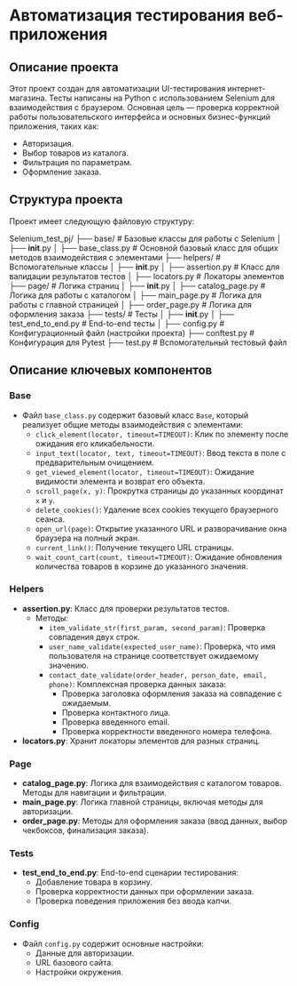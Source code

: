 # Автоматизация тестирования веб-приложения

## Описание проекта

Этот проект создан для автоматизации UI-тестирования интернет-магазина. Тесты написаны на Python с использованием Selenium для взаимодействия с браузером. Основная цель — проверка корректной работы пользовательского интерфейса и основных бизнес-функций приложения, таких как:

- Авторизация.
- Выбор товаров из каталога.
- Фильтрация по параметрам.
- Оформление заказа.

## Структура проекта

Проект имеет следующую файловую структуру:

Selenium_test_pj/
├── base/                 # Базовые классы для работы с Selenium
│   ├── __init__.py
│   ├── base_class.py     # Основной базовый класс для общих методов взаимодействия с элементами
├── helpers/              # Вспомогательные классы
│   ├── __init__.py
│   ├── assertion.py      # Класс для валидации результатов тестов
│   ├── locators.py       # Локаторы элементов
├── page/                 # Логика страниц
│   ├── __init__.py
│   ├── catalog_page.py   # Логика для работы с каталогом
│   ├── main_page.py      # Логика для работы с главной страницей
│   ├── order_page.py     # Логика для оформления заказа
├── tests/                # Тесты
│   ├── __init__.py
│   ├── test_end_to_end.py # End-to-end тесты
│   ├── config.py         # Конфигурационный файл (настройки проекта)
├── conftest.py           # Конфигурация для Pytest
├── test.py               # Вспомогательный тестовый файл



## Описание ключевых компонентов

### **Base**
- Файл `base_class.py` содержит базовый класс `Base`, который реализует общие методы взаимодействия с элементами:
  - `click_element(locator, timeout=TIMEOUT)`: Клик по элементу после ожидания его кликабельности.
  - `input_text(locator, text, timeout=TIMEOUT)`: Ввод текста в поле с предварительным очищением.
  - `get_viewed_element(locator, timeout=TIMEOUT)`: Ожидание видимости элемента и возврат его объекта.
  - `scroll_page(x, y)`: Прокрутка страницы до указанных координат `x` и `y`.
  - `delete_cookies()`: Удаление всех cookies текущего браузерного сеанса.
  - `open_url(page)`: Открытие указанного URL и разворачивание окна браузера на полный экран.
  - `current_link()`: Получение текущего URL страницы.
  - `wait_count_cart(count, timeout=TIMEOUT)`: Ожидание обновления количества товаров в корзине до указанного значения.

### **Helpers**
- **assertion.py**: Класс для проверки результатов тестов.
  - Методы:
    - `item_validate_str(first_param, second_param)`: Проверка совпадения двух строк.
    - `user_name_validate(expected_user_name)`: Проверка, что имя пользователя на странице соответствует ожидаемому значению.
    - `contact_date_validate(order_header, person_date, email, phone)`: Комплексная проверка данных заказа:
      - Проверка заголовка оформления заказа на совпадение с ожидаемым.
      - Проверка контактного лица.
      - Проверка введенного email.
      - Проверка корректности введенного номера телефона.
- **locators.py**: Хранит локаторы элементов для разных страниц.

### **Page**
- **catalog_page.py**: Логика для взаимодействия с каталогом товаров. Методы для навигации и фильтрации.
- **main_page.py**: Логика главной страницы, включая методы для авторизации.
- **order_page.py**: Методы для оформления заказа (ввод данных, выбор чекбоксов, финализация заказа).

### **Tests**
- **test_end_to_end.py**: End-to-end сценарии тестирования:
  - Добавление товара в корзину.
  - Проверка корректности данных при оформлении заказа.
  - Проверка поведения приложения без ввода капчи.

### **Config**
- Файл `config.py` содержит основные настройки:
  - Данные для авторизации.
  - URL базового сайта.
  - Настройки окружения.
